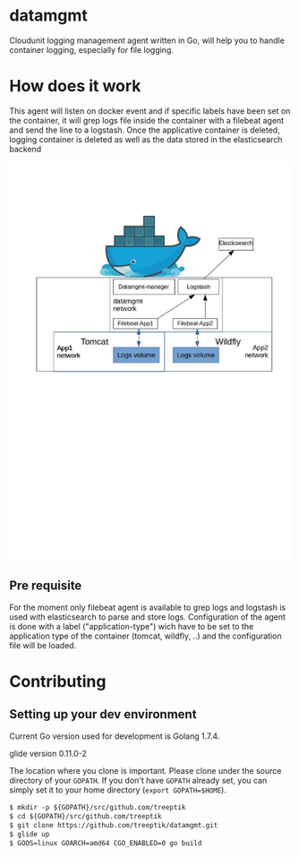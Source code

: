 # datamgmt
Cloudunit logging management agent written in Go, will help you to handle container logging, especially for file logging.

# How does it work

This agent will listen on docker event and if specific labels have been set on the container, it will grep logs file inside the container with a filebeat agent and send the line to a logstash. Once the applicative container is deleted, logging container is deleted as well as the data stored in the elasticsearch backend

![datamgmt logging](documentation/img/datamgmt-logging-concept.jpg "Cloudunit logging mgmt")

## Pre requisite

For the moment only filebeat agent is available to grep logs and logstash is used with elasticsearch to parse and store logs.
Configuration of the agent is done with a label ("application-type") wich have to be set to the application type of the container (tomcat, wildfly, ..) and the configuration file will be loaded.



# Contributing

## Setting up your dev environment

Current Go version used for development is Golang 1.7.4.

glide version 0.11.0-2

The location where you clone is important. Please clone under the source
directory of your `GOPATH`. If you don't have `GOPATH` already set, you can
simply set it to your home directory (`export GOPATH=$HOME`).

    $ mkdir -p ${GOPATH}/src/github.com/treeptik
    $ cd ${GOPATH}/src/github.com/treeptik
    $ git clone https://github.com/treeptik/datamgmt.git
    $ glide up
    $ GOOS=linux GOARCH=amd64 CGO_ENABLED=0 go build
